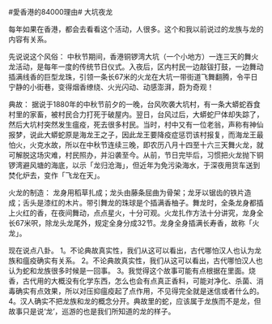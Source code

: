 #愛香港的84000理由# 大坑夜龙

每年如果在香港，都会去看看这个活动，人很多。这个和我以前说过的龙族与龙的内容有关系。

先说说这个风俗：
中秋节期间，香港铜锣湾大坑（一个小地方）一连三天的舞火龙活动，是每年一度的传统节日仪式。入夜后，区内村民一边敲钹打鼓，一边舞动插满线香的巨型龙珠，引领一条长67米的火龙在大坑一带街道飞舞翻腾，令平日宁静的小街巷，变得烟香缭绕、火光闪动、动感澎湃，蔚为奇观！

典故：
据说于1880年的中秋节前夕的一晚，台风吹袭大坑村，有一条大蟒蛇吞食村里的家畜，被村民合力打死于破屋内。翌日，台风过后，大蟒蛇尸体却失踪了，然后大坑村突然发生瘟疫，死去很多村民。当时，村中又有一位老翁，声称有神仙报梦，说此大蟒蛇原是海龙王之子，因此龙王要降疫症惩罚该村报复，而海龙王最怕火，火克水故，所以在中秋节连续三晚，即农历八月十四至十六三天舞火龙，就可解脱这场灾难，村民照办，并沿袭至今。从前，节日完毕后，习惯把火龙抛下铜锣湾避风塘的海底，以示「龙归沧海」，但近年为免污染海水，于深夜用货车送到焚化炉去，变作「飞龙在天」。

火龙的制造：
龙身用稻草扎成；龙头由藤条屈曲为骨架；龙牙以锯齿的铁片造成；舌头是漆红的木片。带引舞龙的珠球是个插满香柚子。舞龙时，全条龙身都插上火红的香，在夜间舞动，点点星火，十分可观。火龙扎作方法十分讲究，龙身全长67米呎，除龙头龙尾外，规定全身分成32节。龙身全身插满长寿香，故称「火龙」。

现在说点八卦。
1。不论典故真实性，我们从这可以看出，古代哪怕汉人也认为龙族和瘟疫确实有关系。
2。不论典故真实性，我们从这可以看出，古代哪怕汉人也认为蛇和龙族很多时候是一回事。
3。我觉得这个故事可能有点根据在里面。烧香，古代用的大概没有化学东西，怎么也会有点真正香料，可能对净化、杀菌、消毒确实有点效果，所以对压抑瘟疫起了点作用，不见得完全就是迷信或者什么的。
4。汉人确实不把龙族和龙的概念分开。典故里的蛇，应该属于龙族而不是龙，但故事只是说‘龙’，巡游的也是我们所知道的龙的样子。

